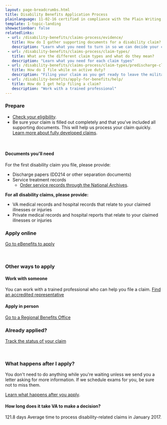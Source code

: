 ```yaml
---
layout: page-breadcrumbs.html
title: Disability Benefits Application Process
plainlanguage: 11-02-16 certified in compliance with the Plain Writing Act
template: 1-topic-landing
showactionbar: false
relatedlinks:
 - url: /disability-benefits/claims-process/evidence/
   title: How do I gather supporting documents for a disability claim? 
   description: "Learn what you need to turn in so we can decide your claim"
 - url: /disability-benefits/claims-process/claim-types/
   title: What are the different claim types and what do they mean? 
   description: "Learn what you need for each claim types"
 - url: /disability-benefits/claims-process/claim-types/predischarge-claim/
   title: How do I file while on active duty?
   description: "Filing your claim as you get ready to leave the military may speed up the claim decision process"
 - url: /disability-benefits/apply-for-benefits/help/
   title: How do I get help filing a claim?
   description: "Work with a trained professional"
---
```


### Prepare

- [Check your eligibility](/disability-benefits/eligibility).
- Be sure your claim is filled out completely and that you’ve included all supporting documents. This will help us process your claim quickly. [Learn more about fully developed claims](/disability-benefits/claims-process/claim-types/fully-developed-claim/).

<div markdown="0"><br></div>

<div class="call-out" markdown="1">

#### Documents you'll need

For the first disability claim you file, please provide:

- Discharge papers (DD214 or other separation documents) 
- Service treatment records
  - [Order service records through the National Archives](https://www.archives.gov/veterans/military-service-records).

**For all disability claims, please provide:**

- VA medical records and hospital records that relate to your claimed illnesses or injuries
- Private medical records and hospital reports that relate to your claimed illnesses or injuries

</div>


### Apply online

<a class="usa-button-primary va-button-primary" href="https://www.ebenefits.va.gov/ebenefits/about/feature?feature=disability-compensation">Go to eBenefits to apply</a>

<div markdown="0"><br></div>

### Other ways to apply

#### Work with someone

You can work with a trained professional who can help you file a claim.  [Find an accredited representative](/disability-benefits/apply-for-benefits/help/index.html)

#### Apply in person

[Go to a Regional Benefits Office](http://www.benefits.va.gov/benefits/offices.asp)

### Already applied?

<a class="usa-button-primary" href="/disability-benefits/track-claims">Track the status of your claim</a>

<div markdown="0"><br></div>

### What happens after I apply?

You don't need to do anything while you're waiting unless we send you a letter asking for more information. If we schedule exams for you, be sure not to miss them.

[Learn what happens after you apply](/disability-benefits/after-you-apply).

#### How long does it take VA to make a decision?

<div class="card information" markdown="0">
<span class="number">121.8 days</span>
<span class="description">Average time to process disability-related claims in January 2017.</span>
</div>

<div markdown="0"><br></div>
